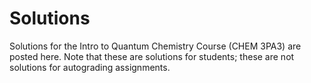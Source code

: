 # Solutions
Solutions for the Intro to Quantum Chemistry Course (CHEM 3PA3) are posted here. Note that these are solutions for students; these are not solutions for autograding assignments.